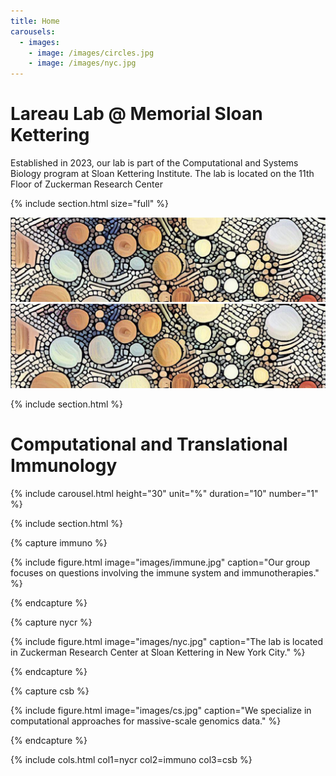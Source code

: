 ```yaml
---
title: Home
carousels:
  - images: 
    - image: /images/circles.jpg
    - image: /images/nyc.jpg
---
```


# Lareau Lab @ Memorial Sloan Kettering

Established in 2023, our lab is part of the Computational and Systems Biology program at Sloan Kettering Institute. 
The lab is located on the 11th Floor of Zuckerman Research Center


{% include section.html size="full" %}

[![](/images/circles.jpg)](https://clareaulab.com/research/)
[![](/images/circles.jpg)](research)



{% include section.html %}


# Computational and Translational Immunology

{% include carousel.html height="30" unit="%" duration="10" number="1" %}


{% include section.html %}

{% capture immuno %}

{%
  include figure.html
  image="images/immune.jpg"
  caption="Our group focuses on questions involving the immune system and immunotherapies."
%}

{% endcapture %}

{% capture nycr %}

{%
  include figure.html
  image="images/nyc.jpg"
  caption="The lab is located in Zuckerman Research Center at Sloan Kettering in New York City."
%}

{% endcapture %}

{% capture csb %}

{%
  include figure.html
  image="images/cs.jpg"
  caption="We specialize in computational approaches for massive-scale genomics data."
%}

{% endcapture %}

{% include cols.html col1=nycr col2=immuno col3=csb %}


